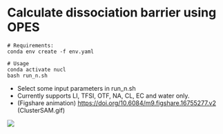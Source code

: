 # Calculate dissociation barrier using OPES

  ```
# Requirements:
conda env create -f env.yaml
  ```
  ```
# Usage
conda activate nucl
bash run_n.sh
  ```
  - Select some input parameters in run_n.sh
  - Currently supports LI, TFSI, OTF, NA, CL, EC and water only.
  - (Figshare animation) https://doi.org/10.6084/m9.figshare.16755277.v2 (ClusterSAM.gif)

   ![](CLusterSAM.gif)

  ```

